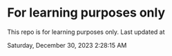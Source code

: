# For learning purposes only
This repo is for learning purposes only.
Last updated at

Saturday, December 30, 2023 2:28:15 AM

